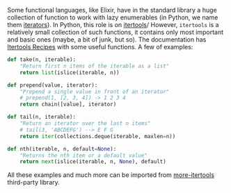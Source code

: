 Some functional languages, like Elixir, have in the standard library a huge collection of function to work with lazy enumerables (in Python, we name them [iterators](https://articles.orsinium.dev/python/iterators/)). In Python, this role is on [itertools](https://docs.python.org/3/library/itertools.html)/ However, `itertools` is a relatively small collection of such functions, it contains only most important and basic ones (maybe, a bit of junk, but so). The documentation has [Itertools Recipes](https://docs.python.org/3/library/itertools.html#itertools-recipes) with some useful functions. A few of examples:

```python
def take(n, iterable):
    "Return first n items of the iterable as a list"
    return list(islice(iterable, n))

def prepend(value, iterator):
    "Prepend a single value in front of an iterator"
    # prepend(1, [2, 3, 4]) -> 1 2 3 4
    return chain([value], iterator)

def tail(n, iterable):
    "Return an iterator over the last n items"
    # tail(3, 'ABCDEFG') --> E F G
    return iter(collections.deque(iterable, maxlen=n))

def nth(iterable, n, default=None):
    "Returns the nth item or a default value"
    return next(islice(iterable, n, None), default)
```

All these examples and much more can be imported from [more-itertools](https://github.com/more-itertools/more-itertools) third-party library.
